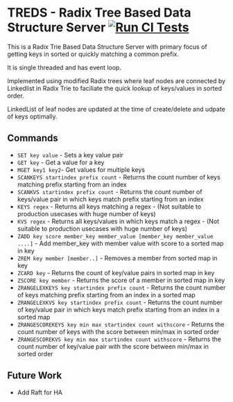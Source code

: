 # TREDS - Radix Tree Based Data Structure Server  [![Run CI Tests](https://github.com/absolutelightning/treds/actions/workflows/go.yml/badge.svg)](https://github.com/absolutelightning/treds/actions/workflows/go.yml)

This is a Radix Trie Based Data Structure Server with primary focus of getting keys in sorted or quickly matching a common prefix.

It is single threaded and has event loop.

Implemented using modified Radix trees where leaf nodes are connected by Linkedlist in Radix Trie to faciliate the quick lookup of keys/values in sorted order.

LinkedList of leaf nodes are updated at the time of create/delete and udpate of keys optimally.

## Commands 
* `SET key value` - Sets a key value pair
* `GET key` - Get a value for a key
* `MGET key1 key2`- Get values for multiple keys
* `SCANKEYS startindex prefix count` - Returns the count number of keys matching prefix starting from an index
* `SCANKVS startindex prefix count` - Returns the count number of keys/value pair in which keys match prefix starting from an index
* `KEYS regex` - Returns all keys matching a regex - (Not suitable to production usecases with huge number of keys)
* `KVS regex` - Returns all keys/values in which keys match a regex - (Not suitable to production usecases with huge number of keys)
* `ZADD key score member_key member_value [member_key member_value ....]` - Add member_key with member value with score to a sorted map in key
* `ZREM key member [member..]` - Removes a member from sorted map in key
* `ZCARD key` - Returns the count of key/value pairs in sorted map in key
* `ZSCORE key member` - Returns the score of a member in sorted map in key
* `ZRANGELEXKEYS key startindex prefix count` - Returns the count number of keys matching prefix starting from an index in a sorted map
* `ZRANGELEXKVS key startindex prefix count` - Returns the count number of key/value pair in which keys match prefix starting from an index in a sorted map
* `ZRANGESCOREKEYS key min max startindex count withscore` - Returns the count number of keys with the score between min/max in sorted order
* `ZRANGESCOREKVS key min max startindex count withscore` - Returns the count number of key/value pair with the score between min/max in sorted order

## Future Work
* Add Raft for HA
